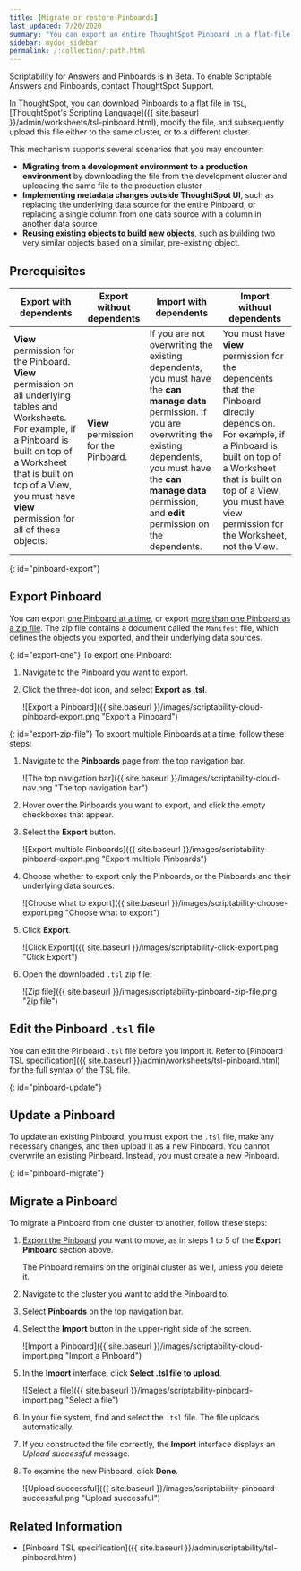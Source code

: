 ```yaml
---
title: [Migrate or restore Pinboards]
last_updated: 7/20/2020
summary: "You can export an entire ThoughtSpot Pinboard in a flat-file format. After optional modification, you can migrate it to a different cluster, or restore it to the same cluster."
sidebar: mydoc_sidebar
permalink: /:collection/:path.html
---
```

Scriptability for Answers and Pinboards is in <span class="label label-beta">Beta</span>. To enable Scriptable Answers and Pinboards, contact ThoughtSpot Support.

In ThoughtSpot, you can download Pinboards to a flat file in `TSL`, [ThoughtSpot's Scripting Language]({{ site.baseurl }}/admin/worksheets/tsl-pinboard.html), modify the file, and subsequently upload this file either to the same cluster, or to a different cluster.

This mechanism supports several scenarios that you may encounter:

- <strong>Migrating from a development environment to a production environment</strong> by downloading the file from the development cluster and uploading the same file to the production cluster
- <strong>Implementing metadata changes outside ThoughtSpot UI</strong>, such as replacing the underlying data source for the entire Pinboard, or replacing a single column from one data source with a column in another data source
- **Reusing existing objects to build new objects**, such as building two very similar objects based on a similar, pre-existing object.


## Prerequisites

| Export with dependents | Export without dependents | Import with dependents | Import without dependents |
| --- | --- | --- | --- |
| **View** permission for the Pinboard. **View** permission on all underlying tables and Worksheets. For example, if a Pinboard is built on top of a Worksheet that is built on top of a View, you must have **view** permission for all of these objects. | **View** permission for the Pinboard. | If you are not overwriting the existing dependents, you must have the **can manage data** permission. If you are overwriting the existing dependents, you must have the **can manage data** permission, and **edit** permission on the dependents. | You must have **view** permission for the dependents that the Pinboard directly depends on. For example, if a Pinboard is built on top of a Worksheet that is built on top of a View, you must have view permission for the Worksheet, not the View. |

{: id="pinboard-export"}
## Export Pinboard
You can export [one Pinboard at a time](#export-one), or export [more than one Pinboard as a zip file](#export-zip-file). The zip file contains a document called the `Manifest` file, which defines the objects you exported, and their underlying data sources.

{: id="export-one"}
To export one Pinboard:

1. Navigate to the Pinboard you want to export.

2. Click the three-dot icon, and select **Export as .tsl**.

    ![Export a Pinboard]({{ site.baseurl }}/images/scriptability-cloud-pinboard-export.png "Export a Pinboard")

{: id="export-zip-file"}
To export multiple Pinboards at a time, follow these steps:

1. Navigate to the **Pinboards** page from the top navigation bar.

    ![The top navigation bar]({{ site.baseurl }}/images/scriptability-cloud-nav.png "The top navigation bar")

2. Hover over the Pinboards you want to export, and click the empty checkboxes that appear.

3. Select the **Export** button.

    ![Export multiple Pinboards]({{ site.baseurl }}/images/scriptability-pinboard-export.png "Export multiple Pinboards")

4. Choose whether to export only the Pinboards, or the Pinboards and their underlying data sources:

    ![Choose what to export]({{ site.baseurl }}/images/scriptability-choose-export.png "Choose what to export")

5. Click **Export**.

    ![Click Export]({{ site.baseurl }}/images/scriptability-click-export.png "Click Export")

4. Open the downloaded `.tsl` zip file:

    ![Zip file]({{ site.baseurl }}/images/scriptability-pinboard-zip-file.png "Zip file")

## Edit the Pinboard `.tsl` file
You can edit the Pinboard `.tsl` file before you import it. Refer to [Pinboard TSL specification]({{ site.baseurl }}/admin/worksheets/tsl-pinboard.html) for the full syntax of the TSL file.

{: id="pinboard-update"}
## Update a Pinboard
To update an existing Pinboard, you must export the `.tsl` file, make any necessary changes, and then upload it as a new Pinboard. You cannot overwrite an existing Pinboard. Instead, you must create a new Pinboard.

{: id="pinboard-migrate"}
## Migrate a Pinboard
To migrate a Pinboard from one cluster to another, follow these steps:

1. [Export the Pinboard](#pinboard-export) you want to move, as in steps 1 to 5 of the **Export Pinboard** section above.

    The Pinboard remains on the original cluster as well, unless you delete it.

2. Navigate to the cluster you want to add the Pinboard to.

3. Select **Pinboards** on the top navigation bar.

4. Select the **Import** button in the upper-right side of the screen.   

    ![Import a Pinboard]({{ site.baseurl }}/images/scriptability-cloud-import.png "Import a Pinboard")

6. In the **Import** interface, click **Select .tsl file to upload**.

    ![Select a file]({{ site.baseurl }}/images/scriptability-pinboard-import.png "Select a file")

6. In your file system, find and select the `.tsl` file. The file uploads automatically.

8. If you constructed the file correctly, the **Import** interface displays an *Upload successful* message.

9. To examine the new Pinboard, click **Done**.

   ![Upload successful]({{ site.baseurl }}/images/scriptability-pinboard-successful.png "Upload successful")

## Related Information
- [Pinboard TSL specification]({{ site.baseurl }}/admin/scriptability/tsl-pinboard.html)
